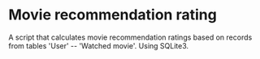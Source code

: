 # Movie recommendation rating
A script that calculates movie recommendation ratings based on records from tables 'User' -- 'Watched movie'. Using SQLite3.
